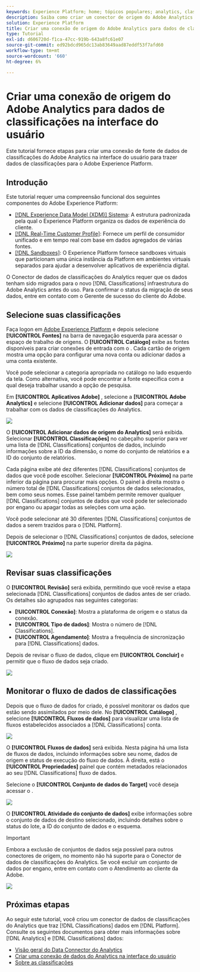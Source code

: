 ```yaml
---
keywords: Experience Platform; home; tópicos populares; analytics, classificações
description: Saiba como criar um conector de origem do Adobe Analytics na interface do usuário para trazer dados de classificações para o Adobe Experience Platform.
solution: Experience Platform
title: Criar uma conexão de origem do Adobe Analytics para dados de classificações na interface do usuário
type: Tutorial
exl-id: d606720d-f1ca-47cc-919b-643a8fc61e07
source-git-commit: ed92bdcd965dc13ab83649aad87eddf53f7afd60
workflow-type: tm+mt
source-wordcount: '660'
ht-degree: 6%

---
```


# Criar uma conexão de origem do Adobe Analytics para dados de classificações na interface do usuário

Este tutorial fornece etapas para criar uma conexão de fonte de dados de classificações do Adobe Analytics na interface do usuário para trazer dados de classificações para o Adobe Experience Platform.

## Introdução

Este tutorial requer uma compreensão funcional dos seguintes componentes do Adobe Experience Platform:

* [[!DNL Experience Data Model (XDM)] Sistema](../../../../../xdm/home.md): A estrutura padronizada pela qual o Experience Platform organiza os dados de experiência do cliente.
* [[!DNL Real-Time Customer Profile]](../../../../../profile/home.md): Fornece um perfil de consumidor unificado e em tempo real com base em dados agregados de várias fontes.
* [[!DNL Sandboxes]](../../../../../sandboxes/home.md): O Experience Platform fornece sandboxes virtuais que particionam uma única instância da Platform em ambientes virtuais separados para ajudar a desenvolver aplicativos de experiência digital.

O Conector de dados de classificações do Analytics requer que os dados tenham sido migrados para o novo [!DNL Classifications] infraestrutura do Adobe Analytics antes do uso. Para confirmar o status da migração de seus dados, entre em contato com o Gerente de sucesso do cliente do Adobe.

## Selecione suas classificações

Faça logon em [Adobe Experience Platform](https://platform.adobe.com) e depois selecione **[!UICONTROL Fontes]** na barra de navegação esquerda para acessar o espaço de trabalho de origens. O **[!UICONTROL Catálogo]** exibe as fontes disponíveis para criar conexões de entrada com o . Cada cartão de origem mostra uma opção para configurar uma nova conta ou adicionar dados a uma conta existente.

Você pode selecionar a categoria apropriada no catálogo no lado esquerdo da tela. Como alternativa, você pode encontrar a fonte específica com a qual deseja trabalhar usando a opção de pesquisa.

Em **[!UICONTROL Aplicativos Adobe]** , selecione a **[!UICONTROL Adobe Analytics]** e selecione **[!UICONTROL Adicionar dados]** para começar a trabalhar com os dados de classificações do Analytics.

![](../../../../images/tutorials/create/classifications/catalog.png)

O **[!UICONTROL Adicionar dados de origem do Analytics]** será exibida. Selecionar **[!UICONTROL Classificações]** no cabeçalho superior para ver uma lista de [!DNL Classifications] conjuntos de dados, incluindo informações sobre a ID da dimensão, o nome do conjunto de relatórios e a ID do conjunto de relatórios.

Cada página exibe até dez diferentes [!DNL Classifications] conjuntos de dados que você pode escolher. Selecionar **[!UICONTROL Próximo]** na parte inferior da página para procurar mais opções. O painel à direita mostra o número total de [!DNL Classifications] conjuntos de dados selecionados, bem como seus nomes. Esse painel também permite remover qualquer [!DNL Classifications] conjuntos de dados que você pode ter selecionado por engano ou apagar todas as seleções com uma ação.

Você pode selecionar até 30 diferentes [!DNL Classifications] conjuntos de dados a serem trazidos para o [!DNL Platform].

Depois de selecionar o [!DNL Classifications] conjuntos de dados, selecione **[!UICONTROL Próximo]** na parte superior direita da página.

![](../../../../images/tutorials/create/classifications/add-data.png)

## Revisar suas classificações

O **[!UICONTROL Revisão]** será exibida, permitindo que você revise a etapa selecionada [!DNL Classifications] conjuntos de dados antes de ser criado. Os detalhes são agrupados nas seguintes categorias:

* **[!UICONTROL Conexão]**: Mostra a plataforma de origem e o status da conexão.
* **[!UICONTROL Tipo de dados]**: Mostra o número de [!DNL Classifications].
* **[!UICONTROL Agendamento]**: Mostra a frequência de sincronização para [!DNL Classifications] dados.

Depois de revisar o fluxo de dados, clique em **[!UICONTROL Concluir]** e permitir que o fluxo de dados seja criado.

![](../../../../images/tutorials/create/classifications/review.png)

## Monitorar o fluxo de dados de classificações

Depois que o fluxo de dados for criado, é possível monitorar os dados que estão sendo assimilados por meio dele. No **[!UICONTROL Catálogo]** , selecione **[!UICONTROL Fluxos de dados]** para visualizar uma lista de fluxos estabelecidos associados a [!DNL Classifications] conta.

![](../../../../images/tutorials/create/classifications/dataflows.png)

O **[!UICONTROL Fluxos de dados]** será exibida. Nesta página há uma lista de fluxos de dados, incluindo informações sobre seu nome, dados de origem e status de execução do fluxo de dados. À direita, está o **[!UICONTROL Propriedades]** painel que contém metadados relacionados ao seu [!DNL Classifications] fluxo de dados.

Selecione o **[!UICONTROL Conjunto de dados do Target]** você deseja acessar o .

![](../../../../images/tutorials/create/classifications/list-of-dataflows.png)

O **[!UICONTROL Atividade do conjunto de dados]** exibe informações sobre o conjunto de dados de destino selecionado, incluindo detalhes sobre o status do lote, a ID do conjunto de dados e o esquema.

>[!IMPORTANT]
>
>Embora a exclusão de conjuntos de dados seja possível para outros conectores de origem, no momento não há suporte para o Conector de dados de classificações do Analytics. Se você excluir um conjunto de dados por engano, entre em contato com o Atendimento ao cliente da Adobe.

![](../../../../images/tutorials/create/classifications/dataset.png)


## Próximas etapas

Ao seguir este tutorial, você criou um conector de dados de classificações do Analytics que traz [!DNL Classifications] dados em [!DNL Platform]. Consulte os seguintes documentos para obter mais informações sobre [!DNL Analytics] e [!DNL Classifications] dados:

* [Visão geral do Data Connector do Analytics](../../../../connectors/adobe-applications/analytics.md)
* [Criar uma conexão de dados do Analytics na interface do usuário](./analytics.md)
* [Sobre as classificações](https://experienceleague.adobe.com/docs/analytics/components/classifications/c-classifications.html?lang=pt-BR)

